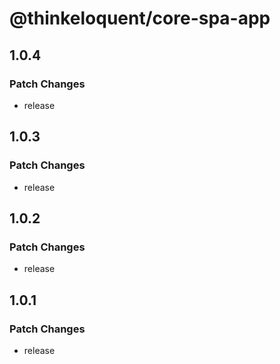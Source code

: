 # @thinkeloquent/core-spa-app

## 1.0.4

### Patch Changes

- release

## 1.0.3

### Patch Changes

- release

## 1.0.2

### Patch Changes

- release

## 1.0.1

### Patch Changes

- release
